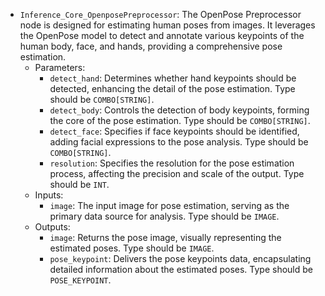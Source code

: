 - `Inference_Core_OpenposePreprocessor`: The OpenPose Preprocessor node is designed for estimating human poses from images. It leverages the OpenPose model to detect and annotate various keypoints of the human body, face, and hands, providing a comprehensive pose estimation.
    - Parameters:
        - `detect_hand`: Determines whether hand keypoints should be detected, enhancing the detail of the pose estimation. Type should be `COMBO[STRING]`.
        - `detect_body`: Controls the detection of body keypoints, forming the core of the pose estimation. Type should be `COMBO[STRING]`.
        - `detect_face`: Specifies if face keypoints should be identified, adding facial expressions to the pose analysis. Type should be `COMBO[STRING]`.
        - `resolution`: Specifies the resolution for the pose estimation process, affecting the precision and scale of the output. Type should be `INT`.
    - Inputs:
        - `image`: The input image for pose estimation, serving as the primary data source for analysis. Type should be `IMAGE`.
    - Outputs:
        - `image`: Returns the pose image, visually representing the estimated poses. Type should be `IMAGE`.
        - `pose_keypoint`: Delivers the pose keypoints data, encapsulating detailed information about the estimated poses. Type should be `POSE_KEYPOINT`.
